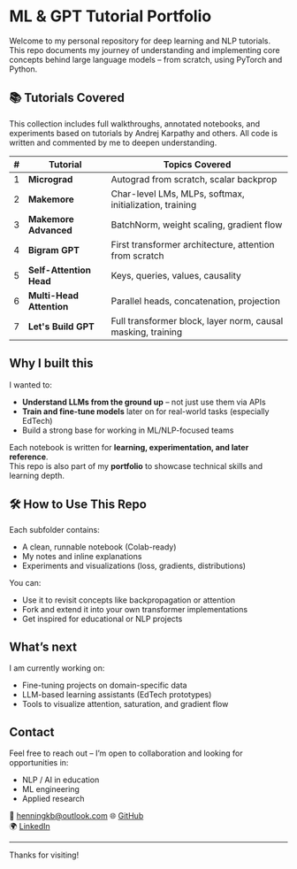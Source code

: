 # ML & GPT Tutorial Portfolio

Welcome to my personal repository for deep learning and NLP tutorials.  
This repo documents my journey of understanding and implementing core concepts behind large language models – from scratch, using PyTorch and Python.

## 📚 Tutorials Covered

This collection includes full walkthroughs, annotated notebooks, and experiments based on tutorials by Andrej Karpathy and others. All code is written and commented by me to deepen understanding.

| # | Tutorial                     | Topics Covered                                                 |
|---|------------------------------|----------------------------------------------------------------|
| 1 | **Micrograd**                | Autograd from scratch, scalar backprop                        |
| 2 | **Makemore**                 | Char-level LMs, MLPs, softmax, initialization, training        |
| 3 | **Makemore Advanced**        | BatchNorm, weight scaling, gradient flow                      |
| 4 | **Bigram GPT**               | First transformer architecture, attention from scratch         |
| 5 | **Self-Attention Head**      | Keys, queries, values, causality                              |
| 6 | **Multi-Head Attention**     | Parallel heads, concatenation, projection                     |
| 7 | **Let's Build GPT**          | Full transformer block, layer norm, causal masking, training  |

## Why I built this

I wanted to:
- **Understand LLMs from the ground up** – not just use them via APIs
- **Train and fine-tune models** later on for real-world tasks (especially EdTech)
- Build a strong base for working in ML/NLP-focused teams

Each notebook is written for **learning, experimentation, and later reference**.  
This repo is also part of my **portfolio** to showcase technical skills and learning depth.

## 🛠 How to Use This Repo

Each subfolder contains:
- A clean, runnable notebook (Colab-ready)
- My notes and inline explanations
- Experiments and visualizations (loss, gradients, distributions)

You can:
- Use it to revisit concepts like backpropagation or attention
- Fork and extend it into your own transformer implementations
- Get inspired for educational or NLP projects

## What’s next

I am currently working on:
- Fine-tuning projects on domain-specific data
- LLM-based learning assistants (EdTech prototypes)
- Tools to visualize attention, saturation, and gradient flow

## Contact

Feel free to reach out – I’m open to collaboration and looking for opportunities in:
- NLP / AI in education
- ML engineering
- Applied research

📧 henningkb@outlook.com
🌐 [GitHub](https://github.com/Henning-Kubatzsch)  
🌍 [LinkedIn](https://www.linkedin.com/in/henning-kubatzsch-632353324/)

---

Thanks for visiting!
